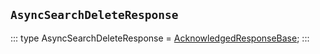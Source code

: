 ## `AsyncSearchDeleteResponse`
:::
type AsyncSearchDeleteResponse = [AcknowledgedResponseBase](./AcknowledgedResponseBase.md);
:::
